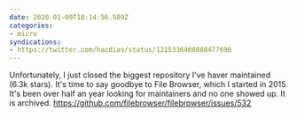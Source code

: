 ```yaml
---
date: 2020-01-09T18:14:56.589Z
categories:
- micro
syndications:
- https://twitter.com/hacdias/status/1215336460888477696
---
```


Unfortunately, I just closed the biggest repository I've haver maintained (6.3k stars). It's time to say goodbye to File Browser, which I started in 2015. It's been over half an year looking for maintainers and no one showed up. It is archived. https://github.com/filebrowser/filebrowser/issues/532
